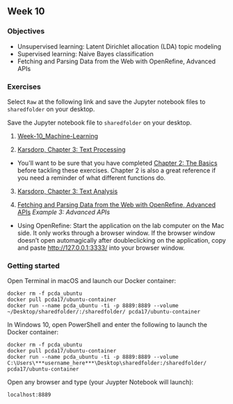 ## Week 10
### Objectives
- Unsupervised learning: Latent Dirichlet allocation (LDA) topic modeling
- Supervised learning: Naive Bayes classification
- Fetching and Parsing Data from the Web with OpenRefine, Advanced APIs

### Exercises
Select `Raw` at the following link and save the Jupyter notebook files to `sharedfolder` on your desktop.

Save the Jupyter notebook file to `sharedfolder` on your desktop.

1. [Week-10_Machine-Learning](https://github.com/tanyaclement/cpcda18.github.io/blob/master/Week-10_Machine-Learning.ipynb)

2. [Karsdorp, Chapter 3: Text Processing](http://nbviewer.jupyter.org/github/fbkarsdorp/python-course/blob/master/old/Appendix%20-%20Text%20Preprocessing.ipynb)
- You'll want to be sure that you have completed [Chapter 2: The Basics](http://nbviewer.jupyter.org/github/fbkarsdorp/python-course/blob/master/answerbook/Chapter%202%20-%20The%20basics.ipynb) before tackling these exercises. Chapter 2 is also a great reference if you need a reminder of what different functions do.

3. [Karsdorp, Chapter 3: Text Analysis](http://nbviewer.jupyter.org/github/fbkarsdorp/python-course/blob/master/answerbook/Chapter%203%20-%20Text%20analysis.ipynb)

4. [Fetching and Parsing Data from the Web with OpenRefine, Advanced APIs](https://programminghistorian.org/lessons/fetch-and-parse-data-with-openrefine) *Example 3: Advanced APIs*

- Using OpenRefine: Start the application on the lab computer on the Mac side. It only works through a
browser window. If the browser window doesn’t open automagically after doubleclicking on the application, copy and paste http://127.0.0.1:3333/ into your browser window.
### Getting started
Open Terminal in macOS and launch our Docker container:

```
docker rm -f pcda_ubuntu
docker pull pcda17/ubuntu-container
docker run --name pcda_ubuntu -ti -p 8889:8889 --volume ~/Desktop/sharedfolder/:/sharedfolder/ pcda17/ubuntu-container
```

In Windows 10, open PowerShell and enter the following to launch the Docker container:

```
docker rm -f pcda_ubuntu
docker pull pcda17/ubuntu-container
docker run --name pcda_ubuntu -ti -p 8889:8889 --volume C:\Users\***username_here***\Desktop\sharedfolder:/sharedfolder/ pcda17/ubuntu-container
```

Open any browser and type (your Juypter Notebook will launch):
```
localhost:8889
```
